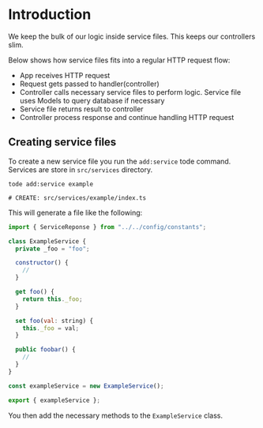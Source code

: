 # Introduction

We keep the bulk of our logic inside service files. This keeps our controllers slim.

Below shows how service files fits into a regular HTTP request flow:

- App receives HTTP request
- Request gets passed to handler(controller)
- Controller calls necessary service files to perform logic. Service file uses Models to query database if necessary
- Service file returns result to controller
- Controller process response and continue handling HTTP request

## Creating service files

To create a new service file you run the `add:service` tode command. Services are store in `src/services` directory.

```
tode add:service example

# CREATE: src/services/example/index.ts
```

This will generate a file like the following:

```javascript
import { ServiceReponse } from "../../config/constants";

class ExampleService {
  private _foo = "foo";

  constructor() {
    //
  }

  get foo() {
    return this._foo;
  }

  set foo(val: string) {
    this._foo = val;
  }

  public foobar() {
    //
  }
}

const exampleService = new ExampleService();

export { exampleService };

```

You then add the necessary methods to the `ExampleService` class.